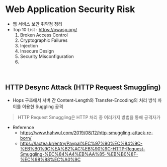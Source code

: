 # Web Application Security Risk
* 웹 서비스 보안 취약점 정리
* Top 10 List : https://owasp.org/
    1) Broken Access Control
    2) Cryptographic Failures
    3) Injection
    4) Insecure Design
    5) Security Misconfiguration
    6) 
</br>

## 


## HTTP Desync Attack (HTTP Request Smuggling)
* Hops 구조에서 서버 간 Content-Length와 Transfer-Encoding의 처리 방식 차이를 이용한 Suggling 공격
> HTTP Request Smuggling은 HTTP 처리 중 여러가지 방법을 통해 공격자가 


* Reference
    * https://www.hahwul.com/2019/08/12/http-smuggling-attack-re-born/
    * https://lactea.kr/entry/Paypal%EC%97%90%EC%84%9C-%EB%B0%9C%EA%B2%AC%EB%90%9C-HTTP-Request-Smuggling-%EC%84%A4%EB%AA%85-%EB%B0%8F-%EC%98%88%EC%A0%9C